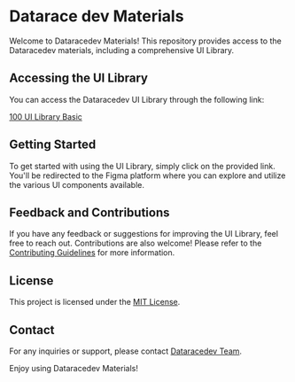 # Datarace dev Materials

Welcome to Dataracedev Materials! This repository provides access to the Dataracedev materials, including a comprehensive UI Library.

## Accessing the UI Library

You can access the Dataracedev UI Library through the following link:

[100 UI Library Basic](https://www.figma.com/file/XuBrIp6lABEQ1JFyobiVhG/100-UI-Library-Basic?type=design&node-id=368-21939&mode=design&t=7MgBIEt5yfaysZEP-0)

## Getting Started

To get started with using the UI Library, simply click on the provided link. You'll be redirected to the Figma platform where you can explore and utilize the various UI components available.

## Feedback and Contributions

If you have any feedback or suggestions for improving the UI Library, feel free to reach out. Contributions are also welcome! Please refer to the [Contributing Guidelines](CONTRIBUTING.md) for more information.

## License

This project is licensed under the [MIT License](LICENSE).

## Contact

For any inquiries or support, please contact [Dataracedev Team](mailto:hello@dataracewire.com).

Enjoy using Dataracedev Materials!
